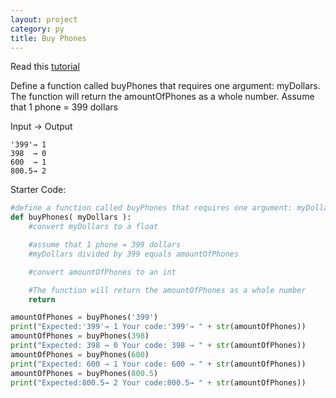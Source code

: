 ```yaml
---
layout: project
category: py
title: Buy Phones
---
```


Read this [tutorial](/apcsp/py/pythonfunctions/)

Define a function called buyPhones that requires one argument: myDollars. The function will return the amountOfPhones as a whole number. Assume that 1 phone = 399 dollars

Input → Output
```
'399'→ 1
398  → 0
600  → 1
800.5→ 2
```

Starter Code:
```python
#define a function called buyPhones that requires one argument: myDollars.
def buyPhones( myDollars ):
    #convert myDollars to a float

    #assume that 1 phone = 399 dollars
    #myDollars divided by 399 equals amountOfPhones

    #convert amountOfPhones to an int

    #The function will return the amountOfPhones as a whole number
    return

amountOfPhones = buyPhones('399')
print("Expected:'399'→ 1 Your code:'399'→ " + str(amountOfPhones))
amountOfPhones = buyPhones(398)
print("Expected: 398 → 0 Your code: 398 → " + str(amountOfPhones))
amountOfPhones = buyPhones(600)
print("Expected: 600 → 1 Your code: 600 → " + str(amountOfPhones))
amountOfPhones = buyPhones(800.5)
print("Expected:800.5→ 2 Your code:800.5→ " + str(amountOfPhones))
```
